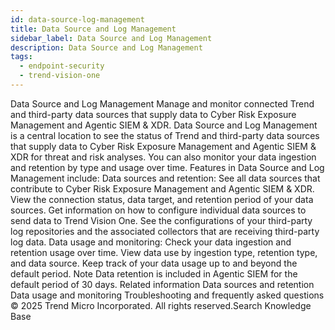```yaml
---
id: data-source-log-management
title: Data Source and Log Management
sidebar_label: Data Source and Log Management
description: Data Source and Log Management
tags:
  - endpoint-security
  - trend-vision-one
---
```


 Data Source and Log Management Manage and monitor connected Trend and third-party data sources that supply data to Cyber Risk Exposure Management and Agentic SIEM & XDR. Data Source and Log Management is a central location to see the status of Trend and third-party data sources that supply data to Cyber Risk Exposure Management and Agentic SIEM & XDR for threat and risk analyses. You can also monitor your data ingestion and retention by type and usage over time. Features in Data Source and Log Management include: Data sources and retention: See all data sources that contribute to Cyber Risk Exposure Management and Agentic SIEM & XDR. View the connection status, data target, and retention period of your data sources. Get information on how to configure individual data sources to send data to Trend Vision One. See the configurations of your third-party log repositories and the associated collectors that are receiving third-party log data. Data usage and monitoring: Check your data ingestion and retention usage over time. View data use by ingestion type, retention type, and data source. Keep track of your data usage up to and beyond the default period. Note Data retention is included in Agentic SIEM for the default period of 30 days. Related information Data sources and retention Data usage and monitoring Troubleshooting and frequently asked questions © 2025 Trend Micro Incorporated. All rights reserved.Search Knowledge Base
